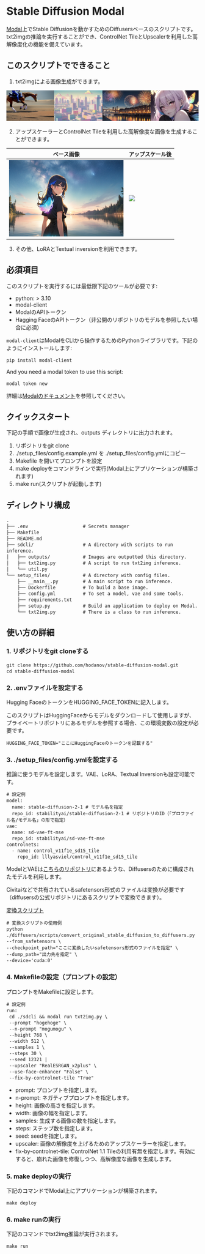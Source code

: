 # Stable Diffusion Modal

[Modal](https://modal.com/)上でStable Diffusionを動かすためのDiffusersベースのスクリプトです。txt2imgの推論を実行することができ、ControlNet TileとUpscalerを利用した高解像度化の機能を備えています。

## このスクリプトでできること

1. txt2imgによる画像生成ができます。

![](assets/20230902_tile_imgs.png)

2. アップスケーラーとControlNet Tileを利用した高解像度な画像を生成することができます。

| ベース画像 | アップスケール後 |
| ---- | ---- |
| <img src="assets/20230708204347_1172778945_0_0.png" width="300"> | <img src="assets/20230708204347_1172778945_0_2.png" width="300"> |

3. その他、LoRAとTextual inversionを利用できます。

## 必須項目

このスクリプトを実行するには最低限下記のツールが必要です:

- python: > 3.10
- modal-client
- ModalのAPIトークン
- Hagging FaceのAPIトークン（非公開のリポジトリのモデルを参照したい場合に必須）

`modal-client`はModalをCLIから操作するためのPythonライブラリです。下記のようにインストールします:

```
pip install modal-client
```

And you need a modal token to use this script:

```
modal token new
```

詳細は[Modalのドキュメント](https://modal.com/docs/guide)を参照してください。

## クイックスタート

下記の手順で画像が生成され、outputs ディレクトリに出力されます。

1. リポジトリをgit clone
2. ./setup_files/config.example.yml を ./setup_files/config.ymlにコピー
3. Makefile を開いてプロンプトを設定
4. make deployをコマンドラインで実行(Modal上にアプリケーションが構築されます)
5. make run(スクリプトが起動します)

## ディレクトリ構成

```
.
├── .env                    # Secrets manager
├── Makefile
├── README.md
├── sdcli/                  # A directory with scripts to run inference.
│   ├── outputs/            # Images are outputted this directory.
│   ├── txt2img.py          # A script to run txt2img inference.
│   └── util.py
└── setup_files/            # A directory with config files.
    ├── __main__.py         # A main script to run inference.
    ├── Dockerfile          # To build a base image.
    ├── config.yml          # To set a model, vae and some tools.
    ├── requirements.txt
    ├── setup.py            # Build an application to deploy on Modal.
    └── txt2img.py          # There is a class to run inference.
```

## 使い方の詳細

### 1. リポジトリをgit cloneする

```
git clone https://github.com/hodanov/stable-diffusion-modal.git
cd stable-diffusion-modal
```

### 2. .envファイルを設定する

Hugging FaceのトークンをHUGGING_FACE_TOKENに記入します。

このスクリプトはHuggingFaceからモデルをダウンロードして使用しますが、プライベートリポジトリにあるモデルを参照する場合、この環境変数の設定が必要です。

```
HUGGING_FACE_TOKEN="ここにHuggingFaceのトークンを記載する"
```

### 3. ./setup_files/config.ymlを設定する

推論に使うモデルを設定します。VAE、LoRA、Textual Inversionも設定可能です。

```
# 設定例
model:
  name: stable-diffusion-2-1 # モデル名を指定
  repo_id: stabilityai/stable-diffusion-2-1 # リポジトリのID（「プロファイル名/モデル名」の形で指定）
vae:
  name: sd-vae-ft-mse
  repo_id: stabilityai/sd-vae-ft-mse
controlnets:
  - name: control_v11f1e_sd15_tile
    repo_id: lllyasviel/control_v11f1e_sd15_tile
```

ModelとVAEは[こちらのリポジトリ](https://huggingface.co/stabilityai/stable-diffusion-2-1)にあるような、Diffusersのために構成されたモデルを利用します。

Civitaiなどで共有されているsafetensors形式のファイルは変換が必要です（diffusersの公式リポジトリにあるスクリプトで変換できます）。

[変換スクリプト](https://github.com/huggingface/diffusers/blob/main/scripts/convert_original_stable_diffusion_to_diffusers.py)

```
# 変換スクリプトの使用例
python ./diffusers/scripts/convert_original_stable_diffusion_to_diffusers.py --from_safetensors \
--checkpoint_path="ここに変換したいsafetensors形式のファイルを指定" \
--dump_path="出力先を指定" \
--device='cuda:0'
```

### 4. Makefileの設定（プロンプトの設定）

プロンプトをMakefileに設定します。

```
# 設定例
run:
 cd ./sdcli && modal run txt2img.py \
 --prompt "hogehoge" \
 --n-prompt "mogumogu" \
 --height 768 \
 --width 512 \
 --samples 1 \
 --steps 30 \
 --seed 12321 |
 --upscaler "RealESRGAN_x2plus" \
 --use-face-enhancer "False" \
 --fix-by-controlnet-tile "True"
```

- prompt: プロンプトを指定します。
- n-prompt: ネガティブプロンプトを指定します。
- height: 画像の高さを指定します。
- width: 画像の幅を指定します。
- samples: 生成する画像の数を指定します。
- steps: ステップ数を指定します。
- seed: seedを指定します。
- upscaler: 画像の解像度を上げるためのアップスケーラーを指定します。
- fix-by-controlnet-tile: ControlNet 1.1 Tileの利用有無を指定します。有効にすると、崩れた画像を修復しつつ、高解像度な画像を生成します。

### 5. make deployの実行

下記のコマンドでModal上にアプリケーションが構築されます。

```
make deploy
```

### 6. make runの実行

下記のコマンドでtxt2img推論が実行されます。

```
make run
```
